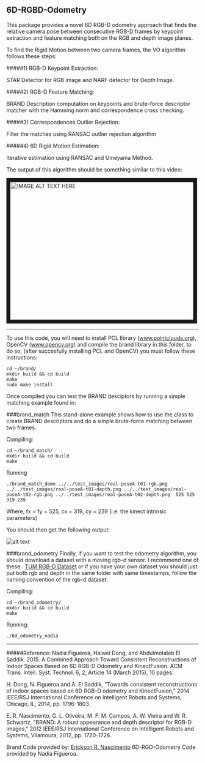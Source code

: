 ## 6D-RGBD-Odometry

This package provides a novel  6D  RGB-D   odometry   approach   that   finds   the   relative   camera   pose between consecutive RGB-D frames by keypoint extraction and feature  matching  both  on  the  RGB  and  depth  image  planes.

To find the Rigid Motion between two camera frames, the VO algorithm follows these steps:

#####1) RGB-D Keypoint Extraction:

STAR Detector for RGB image and NARF detector for Depth Image.

#####2) RGB-D Feature Matching:

BRAND Description computation on keypoints and brute-force descriptor matcher with the Hamming norm and correspondence cross checking.

#####3) Correspondences Outlier Rejection:

Filter the matches using RANSAC outlier rejection algorithm  

#####4) 6D Rigid Motion Estimation:

Iterative estimation using RANSAC and Umeyama Method.

The output of this algorithm should be something similar to this video:

<a href="http://www.youtube.com/watch?feature=player_embedded&v=zR4nMKZL8go
" target="_blank"><img src="http://img.youtube.com/vi/zR4nMKZL8go/0.jpg" 
alt="IMAGE ALT TEXT HERE" width="480" height="360" border="10" /></a>

---

To use this code, you will need to install PCL library (www.pointclouds.org), OpenCV (www.opencv.org) and compile the brand library in this folder, to do so,  (after succesfully installing PCL and OpenCV) you must follow these instructions:

```
cd ~/brand/
mkdir build && cd build
make
sudo make install
```
Once compiled you can test the BRAND desciptors by running a simple matching example found in:

###brand_match
This stand-alone example shows how to use the class to create BRAND descriptors and do a simple brute-force matching between two frames.

Compiling:
```
cd ~/brand_match/
mkdir build && cd build
make
```
Running
```
./brand_match_demo ../../test_images/real-poseA-t01-rgb.png ../../test_images/real-poseA-t01-depth.png ../../test_images/real-poseA-t02-rgb.png ../../test_images/real-poseA-t02-depth.png  525 525 319 239
```
Where, fx = fy = 525, cx = 319, cy = 239 (i.e. the kinect intrinsic parameters)

You should then get the following output:

![alt text](https://github.com/nbfigueroa/6D-RGBD-Odometry/blob/master/brand_match/brand_matches.png "BRAND Descriptot Matches")


###brand_odometry
Finally, if you want to test the odometry algorithm, you should download a dataset with a moving rgb-d sensor. I recommend one of these : [TUM RGB-D Dataset](http://vision.in.tum.de/data/datasets/rgbd-dataset/download) or if you have your own dataset you should just put both rgb and depth in the same folder with same timestamps, follow the naming convention of the rgb-d dataset. 

Compiling:
```
cd ~/brand_odometry/
mkdir build && cd build
make
```
Running:
```
./6d_odometry_nadia 
```

---
#####Reference:
Nadia Figueroa, Haiwei Dong, and Abdulmotaleb El Saddik. 2015. A Combined Approach Toward Consistent Reconstructions of Indoor Spaces Based on 6D RGB-D Odometry and KinectFusion. ACM Trans. Intell. Syst. Technol. 6, 2, Article 14 (March 2015), 10 pages.

H. Dong, N. Figueroa and A. El Saddik, "Towards consistent reconstructions of indoor spaces based on 6D RGB-D odometry and KinectFusion," 2014 IEEE/RSJ International Conference on Intelligent Robots and Systems, Chicago, IL, 2014, pp. 1796-1803.

E. R. Nascimento, G. L. Oliveira, M. F. M. Campos, A. W. Vieira and W. R. Schwartz, "BRAND: A robust appearance and depth descriptor for RGB-D images," 2012 IEEE/RSJ International Conference on Intelligent Robots and Systems, Vilamoura, 2012, pp. 1720-1726.

Brand Code provided by: [Erickson R. Nascimento](http://homepages.dcc.ufmg.br/~erickson/index.html)
6D-RGD-Odometry Code provided by Nadia Figueroa.
